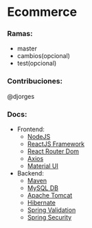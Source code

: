 # Ecommerce

### Ramas:
* master
* cambios(opcional)
* test(opcional)

### Contribuciones:
@djorges

### Docs:
* Frontend:
  * [NodeJS](https://nodejs.org/api/)
  * [ReactJS Framework](https://reactjs.org/)
  * [React Router Dom](https://www.npmjs.com/package/react-router-dom)
  * [Axios](https://www.npmjs.com/package/axios)
  * [Material UI](https://mui.com/)
* Backend:
  * [Maven](https://mvnrepository.com/)
  * [MySQL DB](https://dev.mysql.com/doc/refman/8.0/en/)
  * [Apache Tomcat](https://tomcat.apache.org/)
  * [Hibernate](https://hibernate.org/)
  * [Spring Validation](https://docs.spring.io/spring-framework/docs/4.1.x/spring-framework-reference/html/validation.html)
  * [Spring Security](https://spring.io/guides/gs/securing-web/)
